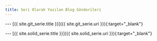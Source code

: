 ```yaml
---
title: Seri Olarak Yazılan Blog Gönderileri
---
```


--- [{{ site.git_serie.title }}]({{ site.git_serie.uri }}){:target="_blank"}

--- [{{ site.solid_serie.title }}]({{ site.solid_serie.uri }}){:target="_blank"}